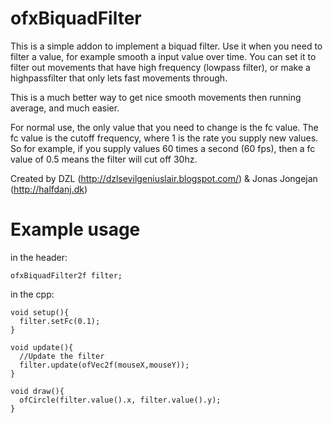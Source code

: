 ofxBiquadFilter
===============
This is a simple addon to implement a biquad filter. Use it when you need to filter a value, for example smooth a input value over time. You can set it to filter out movements that have high frequency (lowpass filter), or make a highpassfilter that only lets fast movements through. 

This is a much better way to get nice smooth movements then running average, and much easier. 

For normal use, the only value that you need to change is the fc value. The fc value is the cutoff frequency, where 1 is the rate you supply new values. So for example, if you supply values 60 times a second (60 fps), then a fc value of 0.5 means the filter will cut off 30hz. 

Created by DZL (http://dzlsevilgeniuslair.blogspot.com/)  &  Jonas Jongejan (http://halfdanj.dk)

Example usage
===============
in the header:
```
ofxBiquadFilter2f filter;
```

in the cpp:
```
void setup(){
  filter.setFc(0.1);
}

void update(){
  //Update the filter
  filter.update(ofVec2f(mouseX,mouseY));
}

void draw(){
  ofCircle(filter.value().x, filter.value().y);
}

```
